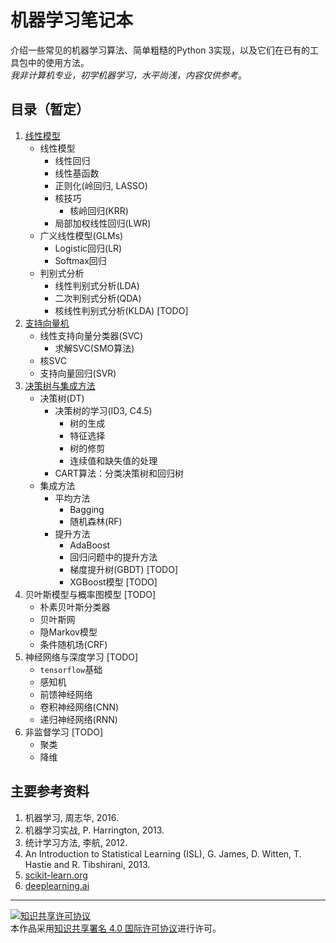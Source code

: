 机器学习笔记本
============
介绍一些常见的机器学习算法、简单粗糙的Python 3实现，以及它们在已有的工具包中的使用方法。  
*我非计算机专业，初学机器学习，水平尚浅，内容仅供参考*。

目录（暂定）
----------------
1. [线性模型](1_LinearModel.ipynb)
    - 线性模型
        + 线性回归
        + 线性基函数
        + 正则化(岭回归, LASSO)
        + 核技巧
            * 核岭回归(KRR)
        + 局部加权线性回归(LWR)
    - 广义线性模型(GLMs)
        + Logistic回归(LR)
        + Softmax回归
    - 判别式分析
        + 线性判别式分析(LDA)
        + 二次判别式分析(QDA)
        + 核线性判别式分析(KLDA) [TODO]
2. [支持向量机](2_SVM.ipynb)
    - 线性支持向量分类器(SVC)
        + 求解SVC(SMO算法)
    - 核SVC
    - 支持向量回归(SVR)
3. [决策树与集成方法](3_Trees.ipynb)
    - 决策树(DT)
        + 决策树的学习(ID3, C4.5)
            * 树的生成
            * 特征选择
            * 树的修剪
            * 连续值和缺失值的处理
        + CART算法：分类决策树和回归树
    - 集成方法
        + 平均方法
            * Bagging
            * 随机森林(RF)
        + 提升方法
            * AdaBoost
            * 回归问题中的提升方法
            * 梯度提升树(GBDT) [TODO]
            * XGBoost模型 [TODO]
4. 贝叶斯模型与概率图模型 [TODO]
    - 朴素贝叶斯分类器
    - 贝叶斯网
    - 隐Markov模型
    - 条件随机场(CRF)
5. 神经网络与深度学习 [TODO]
    - `tensorflow`基础
    - 感知机
    - 前馈神经网络
    - 卷积神经网络(CNN)
    - 递归神经网络(RNN)
6. 非监督学习 [TODO]
    - 聚类
    - 降维
    

主要参考资料
------------------
1. 机器学习, 周志华, 2016.
2. 机器学习实战, P. Harrington, 2013.
3. 统计学习方法, 李航, 2012.
4. An Introduction to Statistical Learning (ISL), G. James, D. Witten, T. Hastie and R. Tibshirani, 2013.
5. [scikit-learn.org](http://scikit-learn.org)
6. [deeplearning.ai](https://www.deeplearning.ai)

----------------------
<a rel="license" href="http://creativecommons.org/licenses/by/4.0/"><img alt="知识共享许可协议" style="border-width:0" src="https://i.creativecommons.org/l/by/4.0/80x15.png" /></a><br />本作品采用<a rel="license" href="http://creativecommons.org/licenses/by/4.0/">知识共享署名 4.0 国际许可协议</a>进行许可。